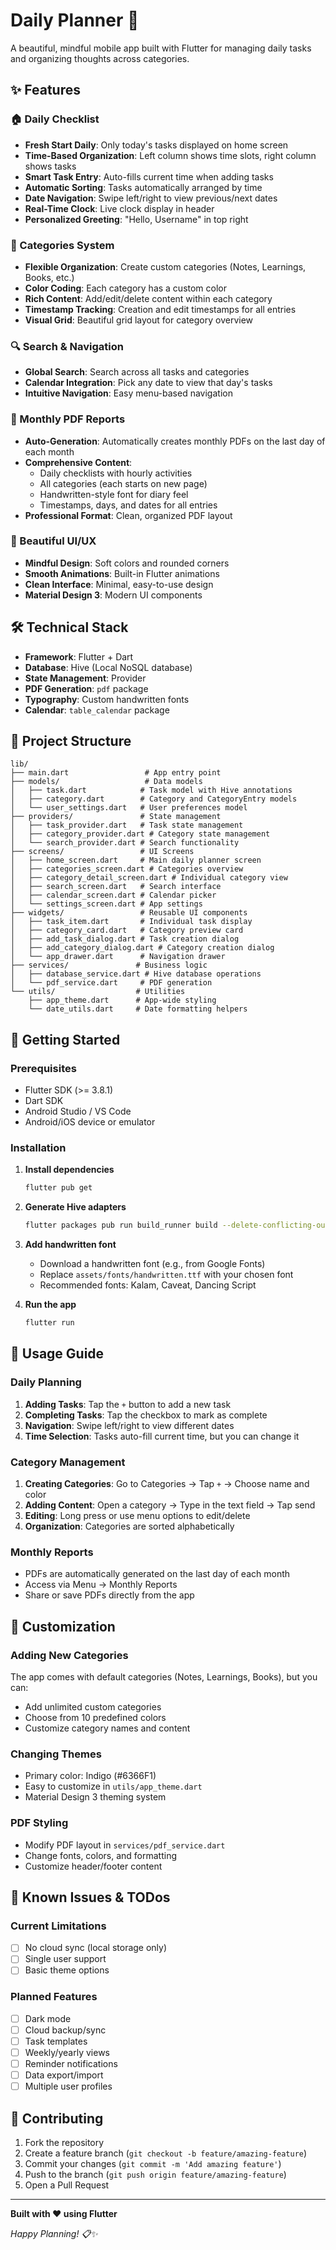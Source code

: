 # Daily Planner 📱

A beautiful, mindful mobile app built with Flutter for managing daily tasks and organizing thoughts across categories.

## ✨ Features

### 🏠 Daily Checklist
- **Fresh Start Daily**: Only today's tasks displayed on home screen
- **Time-Based Organization**: Left column shows time slots, right column shows tasks
- **Smart Task Entry**: Auto-fills current time when adding tasks
- **Automatic Sorting**: Tasks automatically arranged by time
- **Date Navigation**: Swipe left/right to view previous/next dates
- **Real-Time Clock**: Live clock display in header
- **Personalized Greeting**: "Hello, Username" in top right

### 📁 Categories System
- **Flexible Organization**: Create custom categories (Notes, Learnings, Books, etc.)
- **Color Coding**: Each category has a custom color
- **Rich Content**: Add/edit/delete content within each category
- **Timestamp Tracking**: Creation and edit timestamps for all entries
- **Visual Grid**: Beautiful grid layout for category overview

### 🔍 Search & Navigation
- **Global Search**: Search across all tasks and categories
- **Calendar Integration**: Pick any date to view that day's tasks
- **Intuitive Navigation**: Easy menu-based navigation

### 📄 Monthly PDF Reports
- **Auto-Generation**: Automatically creates monthly PDFs on the last day of each month
- **Comprehensive Content**: 
  - Daily checklists with hourly activities
  - All categories (each starts on new page)
  - Handwritten-style font for diary feel
  - Timestamps, days, and dates for all entries
- **Professional Format**: Clean, organized PDF layout

### 🎨 Beautiful UI/UX
- **Mindful Design**: Soft colors and rounded corners
- **Smooth Animations**: Built-in Flutter animations
- **Clean Interface**: Minimal, easy-to-use design
- **Material Design 3**: Modern UI components

## 🛠️ Technical Stack

- **Framework**: Flutter + Dart
- **Database**: Hive (Local NoSQL database)
- **State Management**: Provider
- **PDF Generation**: `pdf` package
- **Typography**: Custom handwritten fonts
- **Calendar**: `table_calendar` package

## 📂 Project Structure

```
lib/
├── main.dart                 # App entry point
├── models/                   # Data models
│   ├── task.dart            # Task model with Hive annotations
│   ├── category.dart        # Category and CategoryEntry models
│   └── user_settings.dart   # User preferences model
├── providers/               # State management
│   ├── task_provider.dart   # Task state management
│   ├── category_provider.dart # Category state management
│   └── search_provider.dart # Search functionality
├── screens/                 # UI Screens
│   ├── home_screen.dart     # Main daily planner screen
│   ├── categories_screen.dart # Categories overview
│   ├── category_detail_screen.dart # Individual category view
│   ├── search_screen.dart   # Search interface
│   ├── calendar_screen.dart # Calendar picker
│   └── settings_screen.dart # App settings
├── widgets/                 # Reusable UI components
│   ├── task_item.dart       # Individual task display
│   ├── category_card.dart   # Category preview card
│   ├── add_task_dialog.dart # Task creation dialog
│   ├── add_category_dialog.dart # Category creation dialog
│   └── app_drawer.dart      # Navigation drawer
├── services/               # Business logic
│   ├── database_service.dart # Hive database operations
│   └── pdf_service.dart     # PDF generation
└── utils/                  # Utilities
    ├── app_theme.dart      # App-wide styling
    └── date_utils.dart     # Date formatting helpers
```

## 🚀 Getting Started

### Prerequisites
- Flutter SDK (>= 3.8.1)
- Dart SDK
- Android Studio / VS Code
- Android/iOS device or emulator

### Installation

1. **Install dependencies**
   ```bash
   flutter pub get
   ```

2. **Generate Hive adapters**
   ```bash
   flutter packages pub run build_runner build --delete-conflicting-outputs
   ```

3. **Add handwritten font**
   - Download a handwritten font (e.g., from Google Fonts)
   - Replace `assets/fonts/handwritten.ttf` with your chosen font
   - Recommended fonts: Kalam, Caveat, Dancing Script

4. **Run the app**
   ```bash
   flutter run
   ```

## 📝 Usage Guide

### Daily Planning
1. **Adding Tasks**: Tap the `+` button to add a new task
2. **Completing Tasks**: Tap the checkbox to mark as complete
3. **Navigation**: Swipe left/right to view different dates
4. **Time Selection**: Tasks auto-fill current time, but you can change it

### Category Management
1. **Creating Categories**: Go to Categories → Tap `+` → Choose name and color
2. **Adding Content**: Open a category → Type in the text field → Tap send
3. **Editing**: Long press or use menu options to edit/delete
4. **Organization**: Categories are sorted alphabetically

### Monthly Reports
- PDFs are automatically generated on the last day of each month
- Access via Menu → Monthly Reports
- Share or save PDFs directly from the app

## 🔧 Customization

### Adding New Categories
The app comes with default categories (Notes, Learnings, Books), but you can:
- Add unlimited custom categories
- Choose from 10 predefined colors
- Customize category names and content

### Changing Themes
- Primary color: Indigo (#6366F1)
- Easy to customize in `utils/app_theme.dart`
- Material Design 3 theming system

### PDF Styling
- Modify PDF layout in `services/pdf_service.dart`
- Change fonts, colors, and formatting
- Customize header/footer content

## 🐛 Known Issues & TODos

### Current Limitations
- [ ] No cloud sync (local storage only)
- [ ] Single user support
- [ ] Basic theme options

### Planned Features
- [ ] Dark mode
- [ ] Cloud backup/sync
- [ ] Task templates
- [ ] Weekly/yearly views
- [ ] Reminder notifications
- [ ] Data export/import
- [ ] Multiple user profiles

## 🤝 Contributing

1. Fork the repository
2. Create a feature branch (`git checkout -b feature/amazing-feature`)
3. Commit your changes (`git commit -m 'Add amazing feature'`)
4. Push to the branch (`git push origin feature/amazing-feature`)
5. Open a Pull Request

---

**Built with ❤️ using Flutter**

*Happy Planning! 📋✨*
